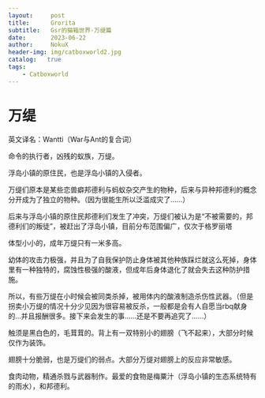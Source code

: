 ```yaml
---
layout:     post
title:      Grorita
subtitle:   Gsr的猫箱世界-万缇篇
date:       2023-06-22
author:     NokuX
header-img: img/catboxworld2.jpg
catalog:   true
tags:
    - Catboxworld
---
```


# 万缇

英文译名：Wantti（War与Ant的复合词）


命令的执行者，凶残的蚁族，万缇。

浮岛小镇的原住民，也是浮岛小镇的入侵者。


万缇们原本是某些恋兽癖邦德利与蚂蚁杂交产生的物种，后来与异种邦德利的概念分开成为了独立的物种。（因为很能生所以泛滥成灾了……）

后来与浮岛小镇的原住民邦德利们发生了冲突，万缇们被认为是“不被需要的，邦德利们的叛徒”，被赶出了浮岛小镇，目前分布范围偏广，仅次于格罗丽塔


体型小小的，成年万缇只有一米多高。

幼体的攻击力极强，并且为了自我保护防止身体被其他种族踩烂就这么死掉，身体里有一种独特的，腐蚀性极强的酸液，但成年后身体退化了就会失去这种防护措施。

所以，有些万缇在小时候会被同类杀掉，被用体内的酸液制造杀伤性武器。（但是拐卖小万缇的情况十分少见因为很容易被反杀，一般都是会有人自愿当rbq献身的…并且报酬很多。接下来会发生的事……还是不要再追究了……）


触须是黑白色的，毛茸茸的。背上有一双特别小的翅膀（飞不起来），大部分时候仅作为装饰。

翅膀十分脆弱，也是万缇们的弱点。大部分万缇对翅膀上的反应非常敏感。


食肉动物，精通杀戮与武器制作。最爱的食物是梅粟汁（浮岛小镇的生态系统特有的雨水），和邦德利。
